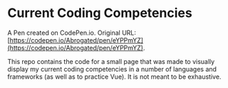 # Current Coding Competencies

A Pen created on CodePen.io. Original URL: [https://codepen.io/Abrogated/pen/eYPPmYZ](https://codepen.io/Abrogated/pen/eYPPmYZ).

This repo contains the code for a small page that was made to visually display my current coding competencies in a number of languages and frameworks (as well as to practice Vue). It is not meant to be exhaustive.
